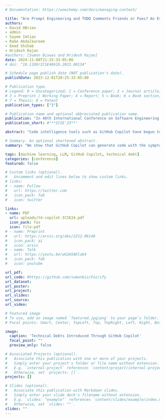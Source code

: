 ```yaml
---
# Documentation: https://wowchemy.com/docs/managing-content/

title: "Are Prompt Engineering and TODO Comments Friends or Foes? An Evaluation on GitHub Copilot"
authors:
- David OBrien
- admin
- Sayem Imtiaz
- Rabe Abdalkareem
- Emad Shihab
- Hridesh Rajan
#authors: [Sumon Biswas and Hridesh Rajan]
date: 2024-11-08T21:25:33-05:00
# doi: "10.1109/ICSE48619.2023.00134"

# Schedule page publish date (NOT publication's date).
publishDate: 2023-12-01T20:25:33-05:00

# Publication type.
# Legend: 0 = Uncategorized; 1 = Conference paper; 2 = Journal article;
# 3 = Preprint / Working Paper; 4 = Report; 5 = Book; 6 = Book section;
# 7 = Thesis; 8 = Patent
publication_types: ["1"]

# Publication name and optional abbreviated publication name.
publication: "In 46th International Conference on Software Engineering (**ICSE**), Lisbon, Portugal"
publication_short: #"**ICSE'23**"

abstract: "Code intelligence tools such as GitHub Copilot have begun to bridge the gap between natural language and programming language. A frequent software development task is the management of technical debts, which are suboptimal solutions or unaddressed issues which hinder future software development. Developers have been found to ``self-admit'' technical debts (SATD) in software artifacts such as source code comments. Thus, is it possible that the information present in these comments can enhance code generative prompts to repay the described SATD? Or, does the inclusion of such comments instead cause code generative tools to reproduce the harmful symptoms of described technical debt? Does the modification of SATD impact this reaction? Despite the heavy maintenance costs caused by technical debt and the recent improvements of code intelligence tools, no prior works have sought to incorporate SATD towards prompt engineering. Inspired by this, this paper contributes and analyzes a dataset consisting of 36,381 TODO comments in the latest available revisions of their respective 102,424 repositories, from which we sample and manually generate 1,140 code bodies using GitHub Copilot. Our experiments show that GitHub Copilot can generate code with the symptoms of SATD, both prompted and unprompted. Moreover, we demonstrate the tool's ability to automatically repay SATD under different circumstances and qualitatively investigate the characteristics of successful and unsuccessful comments. Finally, we discuss gaps in which GitHub Copilot's successors and future researchers can improve upon code intelligence tasks to facilitate AI-assisted software maintenance."

# Summary. An optional shortened abstract.
summary: "We show that GitHub Copilot can generate code with the symptoms of SATD, both prompted and unprompted. Moreover, we demonstrate the tool's ability to automatically repay SATD under different circumstances and qualitatively investigate the characteristics of successful and unsuccessful comments."

tags: [machine learning, LLM, GitHub Copilot, technical debt]
categories: [conference]
featured: false

# Custom links (optional).
#   Uncomment and edit lines below to show custom links.
# links:
# - name: Follow
#   url: https://twitter.com
#   icon_pack: fab
#   icon: twitter

links:
- name: PDF
  url: uploads/td-copilot-ICSE24.pdf
  icon_pack: fas
  icon: file-pdf
# - name: Preprint
#   url: https://arxiv.org/abs/2212.06140
#   icon_pack: ai
#   icon: arxiv
# - name: Talk
#   url: https://youtu.be/wG2m5ADlab4
#   icon_pack: fab
#   icon: youtube

url_pdf: 
url_code: #https://github.com/sumonbis/Fairify
url_dataset:
url_poster:
url_project:
url_slides:
url_source:
url_video:

# Featured image
# To use, add an image named `featured.jpg/png` to your page's folder.
# Focal points: Smart, Center, TopLeft, Top, TopRight, Left, Right, BottomLeft, Bottom, BottomRight.

image:
  caption: 'Technical Debts Introduced Through GitHub Copilot'
  focal_point: ""
  preview_only: false

# Associated Projects (optional).
#   Associate this publication with one or more of your projects.
#   Simply enter your project's folder or file name without extension.
#   E.g. `internal-project` references `content/project/internal-project/index.md`.
#   Otherwise, set `projects: []`.
projects: []

# Slides (optional).
#   Associate this publication with Markdown slides.
#   Simply enter your slide deck's filename without extension.
#   E.g. `slides: "example"` references `content/slides/example/index.md`.
#   Otherwise, set `slides: ""`.
slides: ""
---
```


<!-- {{% callout note %}}
Click the *Cite* button above to demo the feature to enable visitors to import publication metadata into their reference management software.
{{% /callout %}} -->
